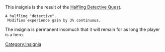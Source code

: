This insignia is the result of the [Halfling Detective
Quest](Halfling_Detective_Quest "wikilink").

`A halfling "detective".`  
` Modifies experience gain by 3% continuous.`

The insignia is permanent insomuch that it will remain for as long the
player is a hero.

[Category:Insignia](Category:Insignia "wikilink")

